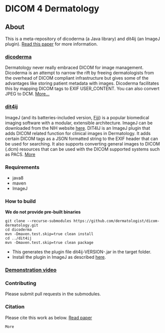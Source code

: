# DICOM 4 Dermatology

## About
This is a meta-repository of dicoderma (a Java library) and dit4ij (an ImageJ plugin). [Read this paper]() for more information.

### [dicoderma](https://github.com/dermatologist/dicoderma)
Dermatology never really embraced DICOM for image management. Dicoderma is an attempt to narrow the rift by freeing dermatologists from the overhead of DICOM compliant infrastructure but gives some of the advantages like storing patient metadata with images. Dicoderma facilitates this by mapping DICOM tags to EXIF USER_CONTENT. You can also convert JPEG to DCM.  [More...](https://github.com/dermatologist/dicoderma)

### [dit4ij](https://github.com/dermatologist/dit4ij)
ImageJ (and its batteries-included version, [Fiji](https://fiji.sc/)) is a popular biomedical imaging software with a modular, extensible architecture. ImageJ can be downloaded from the NIH website [here](https://imagej.nih.gov/ij/download.html). DIT4IJ is an ImageJ plugin that adds DICOM related function for clinical images in Dermatology. It adds certain DICOM tags as a JSON formatted string to the EXIF header that can be used for searching. It also supports converting general images to DICOM (.dcm) resources that can be used with the DICOM supported systems such as PACS. [More](https://github.com/dermatologist/dit4ij)

### Requirements
* java8
* maven
* ImageJ

### How to build
**We do not provide pre-built binaries**
```
git clone --recurse-submodules https://github.com/dermatologist/dicom-dermatology.git
cd dicoderma
mvn -Dmaven.test.skip=true clean install
cd ../dit4ij
mvn -Dmaven.test.skip=true clean package
```
* This generates the plugin file dit4ij-VERSION-.jar in the target folder.
* Install the plugin in ImageJ as described [here](https://imagej.net/Installing_3rd_party_plugins).

### [Demonstration video](https://youtu.be/I1tVzJJqKW4)

### Contributing
Please submit pull requests in the submodules.

### Citation
Please cite this work as below. [Read paper]()

```
More
```

